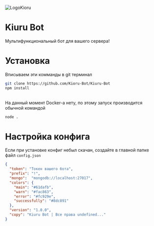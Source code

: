 ![LogoKioru](https://github.com/Kioru-Bot/Kiuru-Bot/blob/main/KioruLogo.png)
# Kiuru Bot
Мультифункциональный бот для вашего сервера!

# Установка
Вписываем эти комманды в git терминал <br>
```bash
git clone https://github.com/Kioru-Bot/Kiuru-Bot
npm install
```
<br> На данный момент Docker-а нету, по этому запуск производится обычной командой
```bash
node .
```

# Настройка конфига
Если при установке конфиг небыл скачан, создайте в главной папке файл `config.json`
```json
{
  "token": "Токен вашего бота",
  "prefix": "!",
  "mongo":  "mongodb://localhost:27017",
  "colors": {
    "main": "#61dafb",
    "warn": "#fac863",
    "error": "#fc929e",
    "successfully": "#8dc891"
  },
  "version": "1.0.0",
  "copy": "Kiuru Bot | Все права undefined..."
}
```
